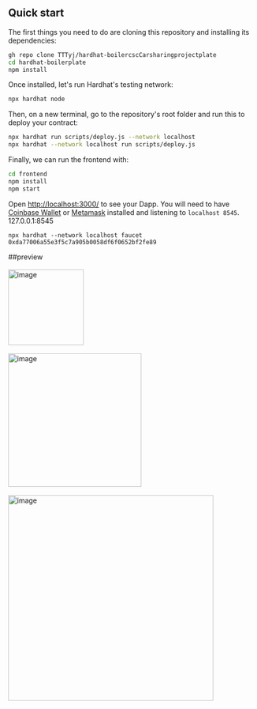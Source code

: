 
## Quick start

The first things you need to do are cloning this repository and installing its
dependencies:

```sh
gh repo clone TTTyj/hardhat-boilercscCarsharingprojectplate
cd hardhat-boilerplate
npm install
```

Once installed, let's run Hardhat's testing network:
```sh
npx hardhat node
```

Then, on a new terminal, go to the repository's root folder and run this to
deploy your contract:

```sh
npx hardhat run scripts/deploy.js --network localhost
npx hardhat --network localhost run scripts/deploy.js
```

Finally, we can run the frontend with:

```sh
cd frontend
npm install
npm start
```

Open [http://localhost:3000/](http://localhost:3000/) to see your Dapp. You will
need to have [Coinbase Wallet](https://www.coinbase.com/wallet) or [Metamask](https://metamask.io) installed and listening to
`localhost 8545`.
127.0.0.1:8545
```get token
npx hardhat --network localhost faucet 0xda77006a55e3f5c7a905b0058df6f0652bf2fe89
```

##preview</br></br>
<img width="153" alt="image" src="https://github.com/user-attachments/assets/3b1c4fd0-856b-4446-aa5e-fb31d182d89f">
</br></br>
<img width="270" alt="image" src="https://github.com/user-attachments/assets/3e3eca24-b7ef-4e9c-ade1-f2411e4044e3">
</br></br>
<img width="416" alt="image" src="https://github.com/user-attachments/assets/47da85e4-c024-45fb-9af1-c17fae0080ae">


